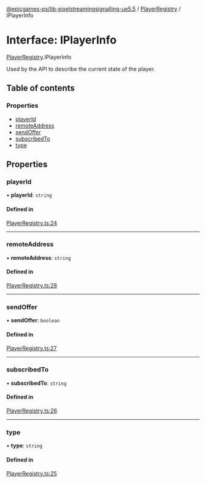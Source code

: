 [@epicgames-ps/lib-pixelstreamingsignalling-ue5.5](../README.md) / [PlayerRegistry](../modules/PlayerRegistry.md) / IPlayerInfo

# Interface: IPlayerInfo

[PlayerRegistry](../modules/PlayerRegistry.md).IPlayerInfo

Used by the API to describe the current state of the player.

## Table of contents

### Properties

- [playerId](PlayerRegistry.IPlayerInfo.md#playerid)
- [remoteAddress](PlayerRegistry.IPlayerInfo.md#remoteaddress)
- [sendOffer](PlayerRegistry.IPlayerInfo.md#sendoffer)
- [subscribedTo](PlayerRegistry.IPlayerInfo.md#subscribedto)
- [type](PlayerRegistry.IPlayerInfo.md#type)

## Properties

### playerId

• **playerId**: `string`

#### Defined in

[PlayerRegistry.ts:24](https://github.com/mcottontensor/PixelStreamingInfrastructure/blob/8a78930/Signalling/src/PlayerRegistry.ts#L24)

___

### remoteAddress

• **remoteAddress**: `string`

#### Defined in

[PlayerRegistry.ts:28](https://github.com/mcottontensor/PixelStreamingInfrastructure/blob/8a78930/Signalling/src/PlayerRegistry.ts#L28)

___

### sendOffer

• **sendOffer**: `boolean`

#### Defined in

[PlayerRegistry.ts:27](https://github.com/mcottontensor/PixelStreamingInfrastructure/blob/8a78930/Signalling/src/PlayerRegistry.ts#L27)

___

### subscribedTo

• **subscribedTo**: `string`

#### Defined in

[PlayerRegistry.ts:26](https://github.com/mcottontensor/PixelStreamingInfrastructure/blob/8a78930/Signalling/src/PlayerRegistry.ts#L26)

___

### type

• **type**: `string`

#### Defined in

[PlayerRegistry.ts:25](https://github.com/mcottontensor/PixelStreamingInfrastructure/blob/8a78930/Signalling/src/PlayerRegistry.ts#L25)
